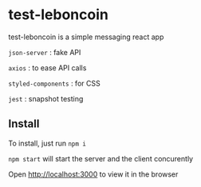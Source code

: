 # test-leboncoin

test-leboncoin is a simple messaging react app

`json-server` : fake API

`axios` : to ease API calls

`styled-components` : for CSS

`jest` : snapshot testing

## Install

To install, just run `npm i`

`npm start` will start the server and the client concurently

Open [http://localhost:3000](http://localhost:3000) to view it in the browser




